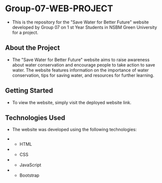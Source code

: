 
<h1>Group-07-WEB-PROJECT</h1>

- This is the repository for the "Save Water for Better Future" website developed by Group 07 on 1 st Year Students in NSBM Green University for a project.

<h2> About the Project </h2>

- The "Save Water for Better Future" website aims to raise awareness about water conservation and encourage people to take action to save water. The website features information on the importance of water conservation, tips for saving water, and resources for further learning.

<h2> Getting Started </h2>

- To view the website, simply visit the deployed website link.

<h2> Technologies Used </h2>

- The website was developed using the following technologies:

- - HTML
- - CSS
- - JavaScript
- - Bootstrap
